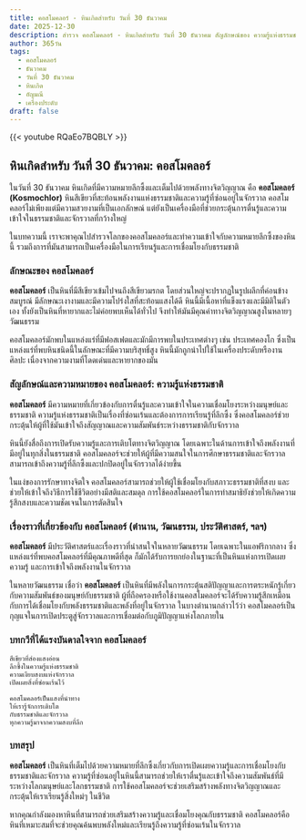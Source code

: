 ```yaml
---
title: คอสโมคลอร์ - หินเกิดสำหรับ วันที่ 30 ธันวาคม
date: 2025-12-30
description: สำรวจ คอสโมคลอร์ - หินเกิดสำหรับ วันที่ 30 ธันวาคม สัญลักษณ์ของ ความรู้แห่งธรรมชาติ มาเรียนรู้ความหมายลึกซึ้งของหินพิเศษนี้
author: 365วัน
tags:
  - คอสโมคลอร์
  - ธันวาคม
  - วันที่ 30 ธันวาคม
  - หินเกิด
  - อัญมณี
  - เครื่องประดับ
draft: false
---
```


{{< youtube RQaEo7BQBLY >}}

## หินเกิดสำหรับ วันที่ 30 ธันวาคม: คอสโมคลอร์

ในวันที่ 30 ธันวาคม หินเกิดที่มีความหมายลึกซึ้งและเต็มไปด้วยพลังทางจิตวิญญาณ คือ **คอสโมคลอร์ (Kosmochlor)** หินสีเขียวที่สะท้อนพลังงานแห่งธรรมชาติและความรู้ที่ซ่อนอยู่ในจักรวาล คอสโมคลอร์ไม่เพียงแต่มีความสวยงามที่เป็นเอกลักษณ์ แต่ยังเป็นเครื่องมือที่ช่วยกระตุ้นการตื่นรู้และความเข้าใจในธรรมชาติและจักรวาลที่กว้างใหญ่

ในบทความนี้ เราจะพาคุณไปสำรวจโลกของคอสโมคลอร์และทำความเข้าใจกับความหมายลึกซึ้งของหินนี้ รวมถึงการที่มันสามารถเป็นเครื่องมือในการเรียนรู้และการเชื่อมโยงกับธรรมชาติ

### ลักษณะของ คอสโมคลอร์

**คอสโมคลอร์** เป็นหินที่มีสีเขียวเข้มไปจนถึงสีเขียวมรกต โดยส่วนใหญ่จะปรากฏในรูปผลึกที่ค่อนข้างสมบูรณ์ มีลักษณะเงางามและมีความโปร่งใสที่สะท้อนแสงได้ดี หินนี้มีเนื้อหาที่แข็งแรงและมีมิติในตัวเอง ทั้งยังเป็นหินที่หายากและไม่ค่อยพบเห็นได้ทั่วไป จึงทำให้มันมีคุณค่าทางจิตวิญญาณสูงในหลายๆ วัฒนธรรม

คอสโมคลอร์มักพบในแหล่งแร่ที่มีฟอสเฟตและมักมีการพบในประเทศต่างๆ เช่น ประเทศคองโก ซึ่งเป็นแหล่งแร่ที่พบหินชนิดนี้ในลักษณะที่มีความบริสุทธิ์สูง หินนี้มักถูกนำไปใช้ในเครื่องประดับหรืองานศิลปะ เนื่องจากความงามที่โดดเด่นและหายากของมัน

### สัญลักษณ์และความหมายของ คอสโมคลอร์: ความรู้แห่งธรรมชาติ

**คอสโมคลอร์** มีความหมายที่เกี่ยวข้องกับการตื่นรู้และความเข้าใจในความเชื่อมโยงระหว่างมนุษย์และธรรมชาติ ความรู้แห่งธรรมชาติเป็นเรื่องที่ซ่อนเร้นและต้องการการเรียนรู้ที่ลึกซึ้ง ซึ่งคอสโมคลอร์ช่วยกระตุ้นให้ผู้ที่ใช้มันเข้าใจถึงสัญญาณและความสัมพันธ์ระหว่างธรรมชาติกับจักรวาล

หินนี้ยังสื่อถึงการเปิดรับความรู้และการเติบโตทางจิตวิญญาณ โดยเฉพาะในด้านการเข้าใจถึงพลังงานที่มีอยู่ในทุกสิ่งในธรรมชาติ คอสโมคลอร์จะช่วยให้ผู้ที่มีความสนใจในการศึกษาธรรมชาติและจักรวาล สามารถเข้าถึงความรู้ที่ลึกซึ้งและปกปิดอยู่ในจักรวาลได้ง่ายขึ้น

ในแง่ของการรักษาทางจิตใจ คอสโมคลอร์สามารถช่วยให้ผู้ใช้เชื่อมโยงกับสภาวะธรรมชาติที่สงบ และช่วยให้เข้าใจถึงวิธีการใช้ชีวิตอย่างมีสติและสมดุล การใช้คอสโมคลอร์ในการทำสมาธิยังช่วยให้เกิดความรู้สึกสงบและความชัดเจนในการตัดสินใจ

### เรื่องราวที่เกี่ยวข้องกับ คอสโมคลอร์ (ตำนาน, วัฒนธรรม, ประวัติศาสตร์, ฯลฯ)

**คอสโมคลอร์** มีประวัติศาสตร์และเรื่องราวที่น่าสนใจในหลายวัฒนธรรม โดยเฉพาะในแอฟริกากลาง ซึ่งแหล่งแร่ที่พบคอสโมคลอร์ที่มีคุณภาพดีที่สุด ก็มักได้รับการยกย่องในฐานะที่เป็นหินแห่งการเปิดเผยความรู้ และการเข้าใจถึงพลังงานในจักรวาล

ในหลายวัฒนธรรม เชื่อว่า **คอสโมคลอร์** เป็นหินที่มีพลังในการกระตุ้นสติปัญญาและการตระหนักรู้เกี่ยวกับความสัมพันธ์ของมนุษย์กับธรรมชาติ ผู้ที่ถือครองหรือใช้งานคอสโมคลอร์จะได้รับความรู้สึกเหมือนกับการได้เชื่อมโยงกับพลังธรรมชาติและพลังที่อยู่ในจักรวาล ในบางตำนานกล่าวไว้ว่า คอสโมคลอร์เป็นกุญแจในการเปิดประตูสู่จักรวาลและการเชื่อมต่อกับภูมิปัญญาแห่งโลกภายใน

### บทกวีที่ได้แรงบันดาลใจจาก คอสโมคลอร์

```
สีเขียวที่ส่องแสงอ่อน
ลึกซึ้งในความรู้แห่งธรรมชาติ
ความเงียบสงบแห่งจักรวาล
เปิดเผยสิ่งที่ซ่อนเร้นไว้

คอสโมคลอร์เป็นแสงที่นำทาง
ให้เรารู้จักการเติบโต
กับธรรมชาติและจักรวาล
ทุกความรู้มาจากความสงบที่ลึก
```

### บทสรุป

**คอสโมคลอร์** เป็นหินที่เต็มไปด้วยความหมายที่ลึกซึ้งเกี่ยวกับการเปิดเผยความรู้และการเชื่อมโยงกับธรรมชาติและจักรวาล ความรู้ที่ซ่อนอยู่ในหินนี้สามารถช่วยให้เราตื่นรู้และเข้าใจถึงความสัมพันธ์ที่มีระหว่างโลกมนุษย์และโลกธรรมชาติ การใช้คอสโมคลอร์จะช่วยเสริมสร้างพลังทางจิตวิญญาณและกระตุ้นให้เราเรียนรู้สิ่งใหม่ๆ ในชีวิต

หากคุณกำลังมองหาหินที่สามารถช่วยเสริมสร้างความรู้และเชื่อมโยงคุณกับธรรมชาติ คอสโมคลอร์คือหินที่เหมาะสมที่จะช่วยคุณค้นพบพลังใหม่และเรียนรู้ถึงความรู้ที่ซ่อนเร้นในจักรวาล